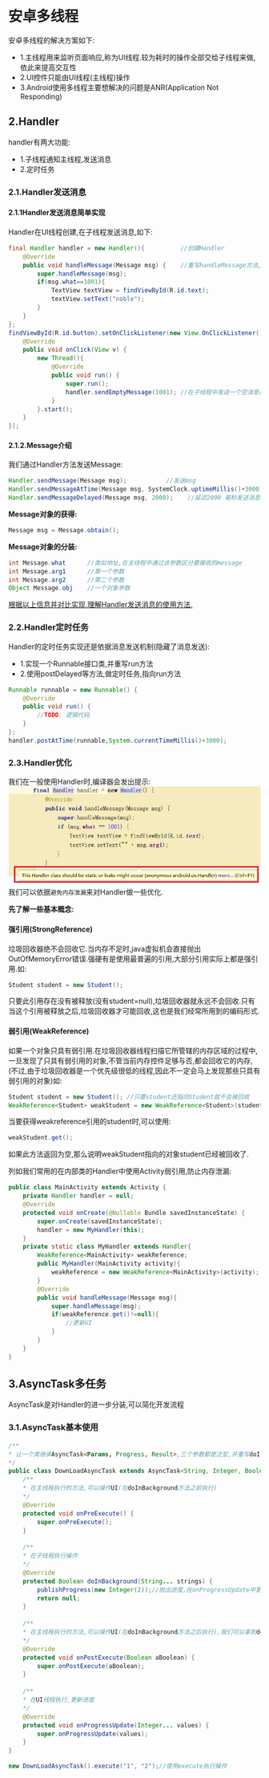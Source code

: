 # 安卓多线程
安卓多线程的解决方案如下:<br>
- 1.主线程用来监听页面响应,称为UI线程.较为耗时的操作全部交给子线程来做,依此来提高交互性
- 2.UI控件只能由UI线程(主线程)操作
- 3.Android使用多线程主要想解决的问题是ANR(Application Not Responding)



## 2.Handler
handler有两大功能:<br>
- 1.子线程通知主线程,发送消息
- 2.定时任务

### 2.1.Handler发送消息
#### 2.1.1Handler发送消息简单实现
Handler在UI线程创建,在子线程发送消息,如下:<br>
```java
final Handler handler = new Handler(){          //创建Handler
    @Override
    public void handleMessage(Message msg) {    //重写handleMessage方法,该方法用来接收消息
        super.handleMessage(msg);
        if(msg.what==1001){
            TextView textView = findViewById(R.id.text);
            textView.setText("noble");
        }
    }
};
findViewById(R.id.button).setOnClickListener(new View.OnClickListener() {
    @Override
    public void onClick(View v) {
        new Thread(){
            @Override
            public void run() {
                super.run();
                handler.sendEmptyMessage(1001); //在子线程中发送一个空消息(只有msg.what)
            }
        }.start();
    }
});
```

#### 2.1.2.Message介绍
我们通过Handler方法发送Message:<br>
```java
Handler.sendMessage(Message msg);           //发送msg
Handler.sendMessageAtTime(Message msg, SystemClock.uptimeMillis()+3000); //在(第二个参数)时发送msg
Handler.sendMessageDelayed(Message msg, 2000);    //延迟2000 毫秒发送消息
```

**Message对象的获得:**<br>
```java
Message msg = Message.obtain();
```

**Message对象的分装:**<br>
```java
int Message.what      //类似地址,在主线程中通过该参数区分要接收的message
int Message.arg1      //第一个参数
int Message.arg2      //第二个参数
Object Message.obj    //一个对象参数
```
[根据以上信息并对比实现,理解Handler发送消息的使用方法.](#2.1.1Handler发送消息简单实现)<br>

### 2.2.Handler定时任务
Handler的定时任务实现还是依据消息发送机制(隐藏了消息发送):<br>
- 1.实现一个Runnable接口类,并重写run方法
- 2.使用postDelayed等方法,做定时任务,指向run方法


```java
Runnable runnable = new Runnable() {
    @Override
    public void run() {
        //TODO: 逻辑代码
    }
};
handler.postAtTime(runnable,System.currentTimeMillis()+3000);
```

### 2.3.Handler优化
我们在一般使用Handler时,编译器会发出提示:<br>
![fail](img/1.1.PNG)<br>
我们可以依据``避免内存泄漏``来对Handler做一些优化.<br>

**先了解一些基本概念:**<br>

#### 强引用(StrongReference)
垃圾回收器绝不会回收它.当内存不足时,java虚拟机会直接抛出OutOfMemoryError错误.强硬有是使用最普遍的引用,大部分引用实际上都是强引用.如:<br>
```java
Student student = new Student();
```
只要此引用存在没有被释放(没有student=null),垃圾回收器就永远不会回收.只有当这个引用被释放之后,垃圾回收器才可能回收,这也是我们经常所用到的编码形式.<br>

#### 弱引用(WeakReference)
如果一个对象只具有弱引用.在垃圾回收器线程扫描它所管辖的内存区域的过程中,一旦发现了只具有弱引用的对象,不管当前内存控件足够与否,都会回收它的内存,(不过,由于垃圾回收器是一个优先级很低的线程,因此不一定会马上发现那些只具有弱引用的对象)如:<br>
```java
Student student = new Student(); //只要student还指向Student就不会被回收
WeakReference<Student> weakStudent = new WeakReference<Student>(student);
```

当要获得weakreference引用的student时,可以使用:<br>
```java
weakStudent.get();
```
如果此方法返回为空,那么说明weakStudent指向的对象student已经被回收了.<br>

列如我们常用的在内部类的Handler中使用Activity弱引用,防止内存泄漏:<br>
```java
public class MainActivity extends Activity {
    private Handler handler = null;
    @Override
    protected void onCreate(@Nullable Bundle savedInstanceState) {
        super.onCreate(savedInstanceState);
        handler = new MyHandler(this);
    }
    private static class MyHandler extends Handler{
        WeakReference<MainActivity> weakReference;
        public MyHandler(MainActivity activity){
            weakReference = new WeakReference<MainActivity>(activity);
        }
        @Override
        public void handleMessage(Message msg){
            super.handleMessage(msg);
            if(weakReference.get()!=null){
                //更新UI
            }
        }
    }
}
```

## 3.AsyncTask多任务
AsyncTask是对Handler的进一步分装,可以简化开发流程<br>

### 3.1.AsyncTask基本使用

```java
/**
* 让一个类继承AsyncTask<Params, Progress, Result>,三个参数都是泛型,并重写doInBackground方法
*/
public class DownLoadAsyncTask extends AsyncTask<String, Integer, Boolean> {
    /**
    * 在主线程执行的方法,可以操作UI(在doInBackground方法之前执行)
    */
    @Override
    protected void onPreExecute() {
        super.onPreExecute();
    }

    /**
    * 在子线程执行操作
    */
    @Override
    protected Boolean doInBackground(String... strings) {
        publishProgress(new Integer(2));//抛出进度,在onProgressUpdate中更新进度
        return null;
    }

    /**
    * 在主线程执行的方法,可以操作UI(在doInBackground方法之后执行),我们可以拿到doInBackGround方法的返回结果
    */
    @Override
    protected void onPostExecute(Boolean aBoolean) {
        super.onPostExecute(aBoolean);
    }

    /**
    * 在UI线程执行,更新进度
    */
    @Override
    protected void onProgressUpdate(Integer... values) {
        super.onProgressUpdate(values);
    }
}
```
```java
new DownLoadAsyncTask().execute("1", "2");//使用execute执行操作
```
